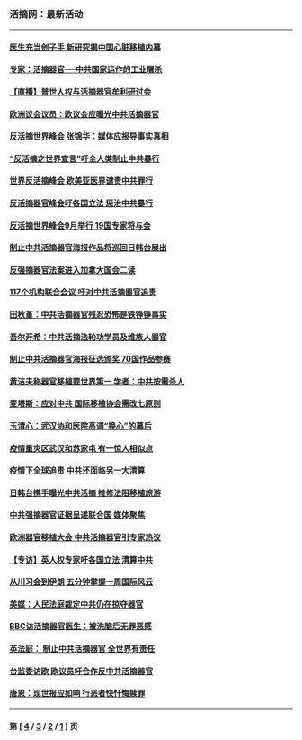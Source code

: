 ### 活摘网：最新活动
---
#### [医生充当刽子手 新研究揭中国心脏移植内幕](../../pages/nf5883/n13772291.md?10160430) 
#### [专家：活摘器官──中共国家运作的工业屠杀](../../pages/nf5883/n13761178.md?10160430) 
#### [【直播】普世人权与活摘器官牟利研讨会](../../pages/nf5883/n13425146.md?10160430) 
#### [欧洲议会议员：欧议会应曝光中共活摘器官](../../pages/nf5883/n13336571.md?10160430) 
#### [反活摘世界峰会 张锦华：媒体应报导事实真相](../../pages/nf5883/n13278502.md?10160430) 
#### [“反活摘之世界宣言”吁全人类制止中共暴行](../../pages/nf5883/n13259730.md?10160430) 
#### [世界反活摘峰会 欧美亚医界谴责中共罪行](../../pages/nf5883/n13253550.md?10160430) 
#### [反活摘器官峰会吁各国立法 惩治中共暴行](../../pages/nf5883/n13245052.md?10160430) 
#### [反活摘世界峰会9月举行 19国专家将与会](../../pages/nf5883/n13201492.md?10160430) 
#### [制止中共活摘器官海报作品将巡回日韩台展出](../../pages/nf5883/n13177791.md?10160430) 
#### [反强摘器官法案进入加拿大国会二读](../../pages/nf5883/n13033450.md?10160430) 
#### [117个机构联合会议 吁对中共活摘器官追责](../../pages/nf5883/n12775087.md?10160430) 
#### [田秋堇：中共活摘器官残忍恐怖是铁铮铮事实](../../pages/nf5883/n12702148.md?10160430) 
#### [吾尔开希：中共活摘法轮功学员及维族人器官](../../pages/nf5883/n12693197.md?10160430) 
#### [制止中共活摘器官海报征选颁奖 70国作品参赛](../../pages/nf5883/n12692050.md?10160430) 
#### [黄洁夫称器官移植要世界第一 学者：中共按需杀人](../../pages/nf5883/n12572329.md?10160430) 
#### [麦塔斯：应对中共 国际移植协会需改七原则](../../pages/nf5883/n12514711.md?10160430) 
#### [玉清心：武汉协和医院高调“换心”的幕后](../../pages/nf5883/n12298730.md?10160430) 
#### [疫情重灾区武汉和苏家屯 有一惊人相似点](../../pages/nf5883/n12150824.md?10160430) 
#### [疫情下全球追责 中共还面临另一大清算](../../pages/nf5883/n12070397.md?10160430) 
#### [日韩台携手曝光中共活摘 推修法阻移植旅游](../../pages/nf5883/n11712046.md?10160430) 
#### [中共强摘器官证据呈递联合国 媒体聚焦](../../pages/nf5883/n11546426.md?10160430) 
#### [欧洲器官移植大会 中共活摘器官引专家热议](../../pages/nf5883/n11539095.md?10160430) 
#### [【专访】英人权专家吁各国立法 清算中共](../../pages/nf5883/n11367315.md?10160430) 
#### [从川习会到伊朗 五分钟掌握一周国际风云](../../pages/nf5883/n11338520.md?10160430) 
#### [美媒：人民法庭裁定中共仍在掠夺器官](../../pages/nf5883/n11334897.md?10160430) 
#### [BBC访活摘器官医生：被洗脑后无罪恶感](../../pages/nf5883/n11335935.md?10160430) 
#### [英法庭： 制止中共活摘器官 全世界有责任](../../pages/nf5883/n11330691.md?10160430) 
#### [台监委访欧 欧议员吁合作反中共活摘器官](../../pages/nf5883/n11109190.md?10160430) 
#### [唐恩：现世报应如响 行恶者快忏悔赎罪](../../pages/nf5883/n11104016.md?10160430) 

---
#### 第 [ [4](./4.md?10160430) / [3](./3.md?10160430) / [2](./2.md?10160430) / [1](./1.md?10160430) ] 页
